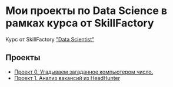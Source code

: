 # Мои проекты по Data Science в рамках курса от SkillFactory
Курс от SkillFactory ["Data Scientist"](https://skillfactory.ru/data-scientist-pro)

## Проекты

* [Проект 0. Угадываем загаданное компьютером число.](https://github.com/ArthurIrkaev/SkillFactory/tree/main/project_0)
* [Проект 1. Анализ вакансий из HeadHunter ](https://github.com/ArthurIrkaev/SkillFactory/tree/main/project_1)
